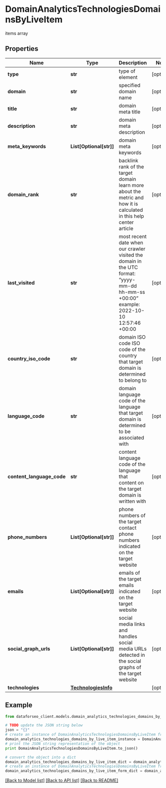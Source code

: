 # DomainAnalyticsTechnologiesDomainsByLiveItem

items array

## Properties

Name | Type | Description | Notes
------------ | ------------- | ------------- | -------------
**type** | **str** | type of element | [optional] 
**domain** | **str** | specified domain name | [optional] 
**title** | **str** | domain meta title | [optional] 
**description** | **str** | domain meta description | [optional] 
**meta_keywords** | **List[Optional[str]]** | domain meta keywords | [optional] 
**domain_rank** | **str** | backlink rank of the target domain learn more about the metric and how it is calculated in this help center article | [optional] 
**last_visited** | **str** | most recent date when our crawler visited the domain in the UTC format: “yyyy-mm-dd hh-mm-ss +00:00” example: 2022-10-10 12:57:46 +00:00 | [optional] 
**country_iso_code** | **str** | domain ISO code ISO code of the country that target domain is determined to belong to | [optional] 
**language_code** | **str** | domain language code of the language that target domain is determined to be associated with | [optional] 
**content_language_code** | **str** | content language code of the language that content on the target domain is written with | [optional] 
**phone_numbers** | **List[Optional[str]]** | phone numbers of the target contact phone numbers indicated on the target website | [optional] 
**emails** | **List[Optional[str]]** | emails of the target emails indicated on the target website | [optional] 
**social_graph_urls** | **List[Optional[str]]** | social media links and handles social media URLs detected in the social graphs of the target website | [optional] 
**technologies** | [**TechnologiesInfo**](TechnologiesInfo.md) |  | [optional] 

## Example

```python
from dataforseo_client.models.domain_analytics_technologies_domains_by_live_item import DomainAnalyticsTechnologiesDomainsByLiveItem

# TODO update the JSON string below
json = "{}"
# create an instance of DomainAnalyticsTechnologiesDomainsByLiveItem from a JSON string
domain_analytics_technologies_domains_by_live_item_instance = DomainAnalyticsTechnologiesDomainsByLiveItem.from_json(json)
# print the JSON string representation of the object
print DomainAnalyticsTechnologiesDomainsByLiveItem.to_json()

# convert the object into a dict
domain_analytics_technologies_domains_by_live_item_dict = domain_analytics_technologies_domains_by_live_item_instance.to_dict()
# create an instance of DomainAnalyticsTechnologiesDomainsByLiveItem from a dict
domain_analytics_technologies_domains_by_live_item_form_dict = domain_analytics_technologies_domains_by_live_item.from_dict(domain_analytics_technologies_domains_by_live_item_dict)
```
[[Back to Model list]](../README.md#documentation-for-models) [[Back to API list]](../README.md#documentation-for-api-endpoints) [[Back to README]](../README.md)


